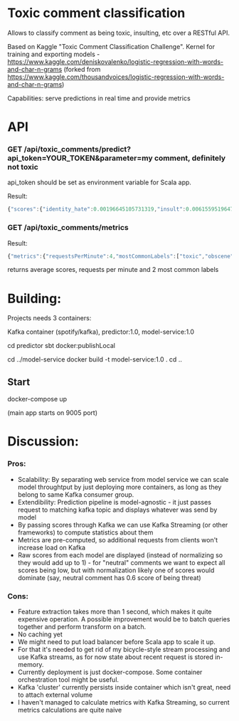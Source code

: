 # Toxic comment classification

Allows to classify comment as being toxic, insulting, etc over a RESTful API.


Based on Kaggle "Toxic Comment Classification Challenge". Kernel for training and exporting models - https://www.kaggle.com/deniskovalenko/logistic-regression-with-words-and-char-n-grams (forked from https://www.kaggle.com/thousandvoices/logistic-regression-with-words-and-char-n-grams)

Capabilities: serve predictions in real time and provide metrics

# API
### GET /api/toxic_comments/predict?api_token=YOUR_TOKEN&parameter=my comment, definitely not toxic
api_token should be set as environment variable for Scala app. 


Result: 
```javascript
{"scores":{"identity_hate":0.00196645105731319,"insult":0.006155951964776735,"obscene":0.00613491609641551,"severe_toxic":0.0026068558324382532,"threat":0.0006324124967297172,"toxic":0.017618535761723918},"success":true}
```

### GET /api/toxic_comments/metrics
Result:
```javascript
{"metrics":{"requestsPerMinute":4,"mostCommonLabels":["toxic","obscene"],"toxicMean":0.276513919586555,"severe_toxicMean":0.24385146656244983,"obsceneMean":0.25744020103790544,"threatMean":0.004259511579034224,"insultMean":0.25579802629887466,"identity_hateMean":0.017571348458626793}}
```
returns average scores, requests per minute and 2 most common labels

# Building:
Projects needs 3 containers: 

Kafka container (spotify/kafka), 
predictor:1.0,
model-service:1.0

cd predictor
sbt docker:publishLocal

cd ../model-service
docker build -t model-service:1.0 .
cd ..

## Start
docker-compose up

(main app starts on 9005 port)

# Discussion:

### Pros:
* Scalability: By separating web service from model service we can scale model throughtput by just deploying more containers, as long as they belong to same Kafka consumer group.
* Extendibility: Prediction pipeline is model-agnostic - it just passes request to matching kafka topic and displays whatever was send by model
* By passing scores through Kafka we can use Kafka Streaming (or other frameworks) to compute statistics about them
* Metrics are pre-computed, so additional requests from clients won't increase load on Kafka
* Raw scores from each model are displayed (instead of normalizing so they would add up to 1) - for "neutral" comments we want to expect all scores being low, but with normalization likely one of scores would dominate (say, neutral comment has 0.6 score of being threat)


### Cons:
* Feature extraction takes more than 1 second, which makes it quite expensive operation. A possible improvement would be to batch queries together and perform transform on a batch.
* No caching yet
* We might need to put load balancer before Scala app to scale it up. 
* For that it's needed to get rid of my bicycle-style stream processing and use Kafka streams, as for now state about recent request is stored in-memory.
* Currently deployment is just docker-compose. Some container orchestration tool might be useful.
* Kafka 'cluster' currently persists inside container which isn't great, need to attach external volume
* I haven't managed to calculate metrics with Kafka Streaming, so current metrics calculations are quite naive








